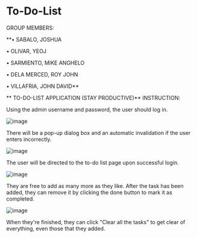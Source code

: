 # To-Do-List

GROUP MEMBERS:

**•	SABALO, JOSHUA

•	OLIVAR, YEOJ 

•	SARMIENTO, MIKE ANGHELO

•	DELA MERCED, ROY JOHN

•	VILLAFRIA, JOHN DAVID**



**
TO-DO-LIST APPLICATION (STAY PRODUCTIVE)**
INSTRUCTION:

Using the admin username and password, the user should log in.

![image](https://github.com/Synesthesiaa/To-Do-List/assets/106944643/fea2e8fd-1f6a-49f5-9f51-a9e465440f28)

There will be a pop-up dialog box and an automatic invalidation if the user enters incorrectly.

![image](https://github.com/Synesthesiaa/To-Do-List/assets/106944643/92e3af14-3fc3-4b1d-82ae-4fb825bc83a1)

The user will be directed to the to-do list page upon successful login.

![image](https://github.com/Synesthesiaa/To-Do-List/assets/106944643/712e1739-acc8-458b-bd4e-5071d75dcd42)

They are free to add as many more as they like. After the task has been added,  they can remove it by clicking the done button to mark it as completed.

![image](https://github.com/Synesthesiaa/To-Do-List/assets/106944643/9132a85a-3710-4815-adc1-b5dc95d2a19d)

When they're finished, they can click "Clear all the tasks" to get clear of everything, even those that they added.








